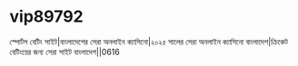 # vip89792
স্পোর্টস বেটিং সাইট|বাংলাদেশের সেরা অনলাইন ক্যাসিনো|২০২৫ সালের সেরা অনলাইন ক্যাসিনো বাংলাদেশ|ক্রিকেট বেটিংয়ের জন্য সেরা সাইট বাংলাদেশ||0616
